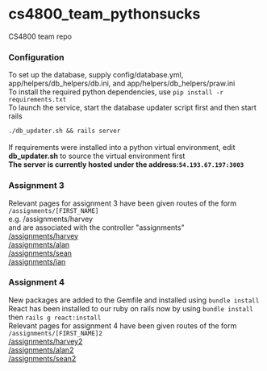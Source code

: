 # cs4800_team_pythonsucks
CS4800 team repo<br>
<h3>Configuration</h3>
To set up the database, supply config/database.yml, app/helpers/db_helpers/db.ini, and app/helpers/db_helpers/praw.ini<br>
To install the required python dependencies, use <code>pip install -r requirements.txt</code><br>
To launch the service, start the database updater script first and then start rails<br>
<code>
./db_updater.sh && rails server
</code><br>
If requirements were installed into a python virtual environment, edit <strong>db_updater.sh</strong> to source the virtual environment first<br>
<strong>The server is currently hosted under the address:<code>54.193.67.197:3003</code></strong>
<h3>Assignment 3</h3>
<p>
  Relevant pages for assignment 3 have been given routes of the form<br>
  <code>/assignments/[FIRST_NAME]</code><br>
  e.g. /assignments/harvey<br>
  and are associated with the controller "assignments"<br>
  <a href="http://54.193.67.197:3003/assignments/harvey">/assignments/harvey</a><br>
  <a href="http://54.193.67.197:3003/assignments/alan">/assignments/alan</a><br>
  <a href="http://54.193.67.197:3003/assignments/sean">/assignments/sean</a><br>
  <a href="http://54.193.67.197:3003/assignments/ian">/assignments/ian</a><br>
</p>
<h3>Assignment 4</h3>
<p>
  New packages are added to the Gemfile and installed using <code>bundle install</code><br>
  React has been installed to our ruby on rails now by using <code>bundle install</code> then <code>rails g react:install</code> <br>
  Relevant pages for assignment 4 have been given routes of the form<br>
  <code>/assignments/[FIRST_NAME]2</code><br>
  <a href="http://54.193.67.197:3003/assignments/harvey2">/assignments/harvey2</a><br>
  <a href="http://54.193.67.197:3003/assignments/alan2">/assignments/alan2</a><br>
  <a href="http://54.193.67.197:3003/assignments/sean2">/assignments/sean2</a><br>
</p>
